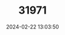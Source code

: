 ---
title: "31971"
category: "Shorea lamellata"
draft: false
date: 2024-02-22 13:03:50
languages:
  English: ["White Meranti"]
  Malay: ["Meranti Lapis"]
  Undetermined: ["Tenam"]
---